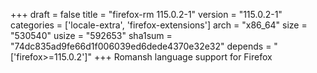 +++
draft = false
title = "firefox-rm 115.0.2-1"
version = "115.0.2-1"
categories = ['locale-extra', 'firefox-extensions']
arch = "x86_64"
size = "530540"
usize = "592653"
sha1sum = "74dc835ad9fe66d1f006039ed6dede4370e32e32"
depends = "['firefox>=115.0.2']"
+++
Romansh language support for Firefox
